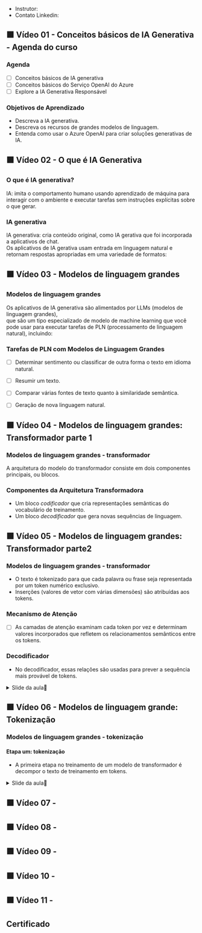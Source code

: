 - Instrutor:
- Contato Linkedin: 

## 🟩 Vídeo 01 - Conceitos básicos de IA Generativa - Agenda do curso

### Agenda

- [ ] Conceitos básicos de IA generativa  
- [ ] Conceitos básicos do Serviço OpenAI do Azure  
- [ ] Explore a IA Generativa Responsável

### Objetivos de Aprendizado

- Descreva a IA generativa.  
- Descreva os recursos de grandes modelos de linguagem.  
- Entenda como usar o Azure OpenAI para criar soluções generativas de IA.


## 🟩 Vídeo 02 - O que é IA Generativa

### O que é IA generativa?

IA: imita o comportamento humano usando aprendizado de máquina para interagir com o ambiente e executar tarefas sem instruções explícitas sobre o que gerar.

### IA generativa

IA generativa: cria conteúdo original, como IA gerativa que foi incorporada a aplicativos de chat.  
Os aplicativos de IA gerativa usam entrada em linguagem natural e retornam respostas apropriadas em uma variedade de formatos:

## 🟩 Vídeo 03 - Modelos de linguagem grandes

### Modelos de linguagem grandes

Os aplicativos de IA generativa são alimentados por LLMs (modelos de linguagem grandes),  
que são um tipo especializado de modelo de machine learning que você pode usar para executar tarefas de PLN (processamento de linguagem natural), incluindo:

### Tarefas de PLN com Modelos de Linguagem Grandes

- [ ] Determinar sentimento ou classificar de outra forma o texto em idioma natural.  
- [ ] Resumir um texto.  
- [ ] Comparar várias fontes de texto quanto à similaridade semântica.  
- [ ] Geração de nova linguagem natural.


## 🟩 Vídeo 04 - Modelos de linguagem grandes: Transformador parte 1

### Modelos de linguagem grandes - transformador

A arquitetura do modelo do transformador consiste em dois componentes principais, ou blocos.

### Componentes da Arquitetura Transformadora

- Um bloco *codificador* que cria representações semânticas do vocabulário de treinamento.  
- Um bloco *decodificador* que gera novas sequências de linguagem.


## 🟩 Vídeo 05 - Modelos de linguagem grandes: Transformador parte2

### Modelos de linguagem grandes - transformador

- O texto é tokenizado para que cada palavra ou frase seja representada por um token numérico exclusivo.  
- Inserções (valores de vetor com várias dimensões) são atribuídas aos tokens.

### Mecanismo de Atenção

- ☐ As camadas de atenção examinam cada token por vez e determinam valores incorporados que refletem os relacionamentos semânticos entre os tokens.

### Decodificador

- No decodificador, essas relações são usadas para prever a sequência mais provável de tokens.

<details>
<summary> Slide da aula🔻</summary>
<p align="center">
    <img src="images/image.png" alt="" width="840">
</p>
</details>


## 🟩 Vídeo 06 - Modelos de linguagem grande: Tokenização

### Modelos de linguagem grandes - tokenização

#### Etapa um: tokenização

- A primeira etapa no treinamento de um modelo de transformador é decompor o texto de treinamento em tokens.

<details>
<summary> Slide da aula🔻</summary>
<p align="center">
    <img src="images/image-2.png" alt="" width="840">
</p>
</details>


## 🟩 Vídeo 07 - 

## 🟩 Vídeo 08 - 

## 🟩 Vídeo 09 - 

## 🟩 Vídeo 10 - 

## 🟩 Vídeo 11 - 

## Certificado